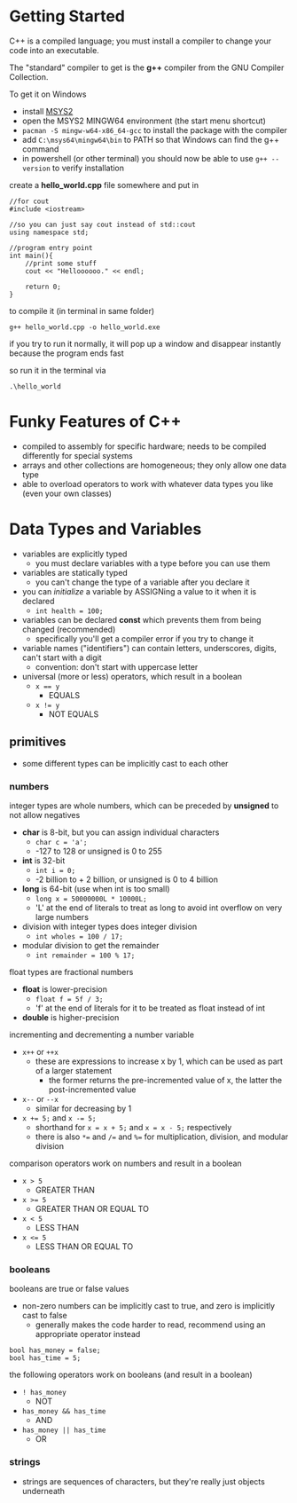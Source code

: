 # Getting Started

C++ is a compiled language; you must install a compiler to change your code into an executable.

The "standard" compiler to get is the **g++** compiler from the GNU Compiler Collection.

To get it on Windows
- install [MSYS2](https://www.msys2.org/)
- open the MSYS2 MINGW64 environment (the start menu shortcut)
- `pacman -S mingw-w64-x86_64-gcc` to install the package with the compiler
- add `C:\msys64\mingw64\bin` to PATH so that Windows can find the g++ command
- in powershell (or other terminal) you should now be able to use `g++ --version` to verify installation

create a **hello_world.cpp** file somewhere and put in
```
//for cout
#include <iostream>

//so you can just say cout instead of std::cout
using namespace std;

//program entry point
int main(){
    //print some stuff
    cout << "Helloooooo." << endl;

    return 0;
}

```

to compile it (in terminal in same folder)
```
g++ hello_world.cpp -o hello_world.exe
```

if you try to run it normally, it will pop up a window and disappear instantly because the program ends fast

so run it in the terminal via
```
.\hello_world
```

# Funky Features of C++

- compiled to assembly for specific hardware; needs to be compiled differently for special systems
- arrays and other collections are homogeneous; they only allow one data type
- able to overload operators to work with whatever data types you like (even your own classes)

# Data Types and Variables

- variables are explicitly typed
  - you must declare variables with a type before you can use them
- variables are statically typed
  - you can't change the type of a variable after you declare it
- you can *initialize* a variable by ASSIGNing a value to it when it is declared
  - `int health = 100;`
- variables can be declared **const** which prevents them from being changed (recommended)
  - specifically you'll get a compiler error if you try to change it
- variable names ("identifiers") can contain letters, underscores, digits, can't start with a digit
  - convention: don't start with uppercase letter
- universal (more or less) operators, which result in a boolean
  - `x == y`
    - EQUALS
  - `x != y`
    - NOT EQUALS

## primitives

- some different types can be implicitly cast to each other

### numbers

integer types are whole numbers, which can be preceded by **unsigned** to not allow negatives
- **char** is 8-bit, but you can assign individual characters
  - `char c = 'a';`
  - -127 to 128 or unsigned is 0 to 255
- **int** is 32-bit
  - `int i = 0;`
  - -2 billion to + 2 billion, or unsigned is 0 to 4 billion
- **long** is 64-bit (use when int is too small)
  - `long x = 50000000L * 10000L;`
  - 'L' at the end of literals to treat as long to avoid int overflow on very large numbers
- division with integer types does integer division
  - `int wholes = 100 / 17;`
- modular division to get the remainder
  - `int remainder = 100 % 17;`

float types are fractional numbers
- **float** is lower-precision
  - `float f = 5f / 3;`
  - 'f' at the end of literals for it to be treated as float instead of int
- **double** is higher-precision

incrementing and decrementing a number variable
- `x++` or `++x`
  - these are expressions to increase x by 1, which can be used as part of a larger statement
    - the former returns the pre-incremented value of x, the latter the post-incremented value
- `x--` or `--x`
  - similar for decreasing by 1
- `x += 5;` and `x -= 5;`
  - shorthand for `x = x + 5;` and `x = x - 5;` respectively
  - there is also `*=` and `/=` and `%=` for multiplication, division, and modular division

comparison operators work on numbers and result in a boolean
- `x > 5`
  - GREATER THAN
- `x >= 5`
  - GREATER THAN OR EQUAL TO
- `x < 5`
  - LESS THAN
- `x <= 5`
  - LESS THAN OR EQUAL TO

### booleans

booleans are true or false values
- non-zero numbers can be implicitly cast to true, and zero is implicitly cast to false
  - generally makes the code harder to read, recommend using an appropriate operator instead
```
bool has_money = false;
bool has_time = 5;
```

the following operators work on booleans (and result in a boolean)
- `! has_money`
  - NOT
- `has_money && has_time`
  - AND
- `has_money || has_time`
  - OR

### strings

- strings are sequences of characters, but they're really just objects underneath

